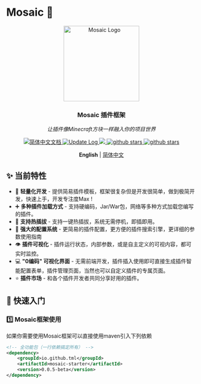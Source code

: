 # Mosaic 🧱

<div align="center">
  <img src="https://github.com/user-attachments/assets/b425421b-d3dd-4b6c-b1a7-a944ff63c3e9" alt="Mosaic Logo" width="200" />
  <h3>Mosaic 插件框架</h3>
  <p><em>让插件像Minecraft方块一样融入你的项目世界</em></p>
</div>

<p align="center">
  <a href="https://Geniusay.github.io/ChopperBot-Doc/">
    <img src="https://img.shields.io/badge/文档-简体中文-blue.svg" alt="简体中文文档" />
  </a>

   <a href="https://github.com/Geniusay/ChopperBot/blob/master/CHANGELOG.md" >
    <img src="https://img.shields.io/badge/ChangeLog-English-blue.svg" alt="Update Log" />
  </a>

   <a target="_blank" href="https://www.oracle.com/technetwork/java/javase/downloads/index.html">
        <img src="https://img.shields.io/badge/JDK-11+-green.svg" />
    </a>
  <a target="_blank" href='https://github.com/Geniusay/ChopperBot'>
        <img src="https://img.shields.io/github/stars/Geniusay/ChopperBot.svg" alt="github stars"/>
   </a>

   <a target="_blank" href=''>
        <img src="https://img.shields.io/badge/Process-Developing-yellow" alt="github stars"/>
   </a>
</p>

<p align='center'>
  <b>English</b> | <a href="https://github.com/Geniusay/ChopperBot/blob/master/README.zh-CN.md">简体中文</a> 
</p>


## ✨ 当前特性

- 🤣 **轻量化开发** - 提供简易插件模板，框架很复杂但是开发很简单，做到极简开发，快速上手，开发专注度Max !
- ➕ **多种插件加载方式** - 支持硬编码，Jar/War包，网络等多种方式加载您编写的插件。
- 🔌 **支持热插拔** - 支持一键热插拔，系统无需停机，即插即用。
- 🔄 **强大的配置系统** - 更简易的插件配置，更方便的插件搜索引擎，更详细的参数使用指南
- 👁️ **插件可视化** - 插件运行状态，内部参数，或是自主定义的可视内容，都可实时监控。
- 💻 **"0编码" 可视化界面** - 无需前端开发，插件插入使用即可直接生成插件智能配置表单，插件管理页面，当然也可以自定义插件的专属页面。
- ⭐ **插件市场** - 和各个插件开发者共同分享好用的插件。

## 🚀 快速入门

### 1️⃣ Mosaic框架使用

如果你需要使用Mosaic框架可以直接使用maven引入下列依赖
```xml
<!-- 全功能包（一行依赖搞定所有） -->
<dependency>
    <groupId>io.github.tml</groupId>
    <artifactId>mosaic-starter</artifactId>
    <version>0.0.5-beta</version>
</dependency>
```
